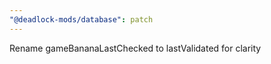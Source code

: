 ```yaml
---
"@deadlock-mods/database": patch
---
```


Rename gameBananaLastChecked to lastValidated for clarity
